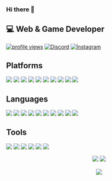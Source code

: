 ### Hi there 👋

## 💻 Web & Game Developer
 
 <a href="https://github.com/1nonly-ila" target="_blank"><img align="center" alt="profile views" src="https://komarev.com/ghpvc/?username=1nonly-ila&style=flat-square=white" /></a> <a href="https://discord.com/users/460920273064165407" target="_blank"><img align="center" alt="Discord" src="https://img.shields.io/badge/-Discord-5865F2?style=flat-square&logo=discord&logoColor=white" /></a> <a href="https://www.instagram.com/mustafa.demirtra/" target="_blank"><img align="center" alt="İnstagram" src="https://img.shields.io/badge/-%C4%B0nstagram-FFFFFF?style=flat-square&logo=instagram&logoColor=black" /></a>

<div class="platforms">
      <h2>Platforms</h2>
      <img src="https://img.shields.io/static/v1?style=flat-square&message=Arch+Linux&color=1793D1&logo=Arch+Linux&logoColor=FFF&label=" />
      <img src="https://img.shields.io/static/v1?style=flat-square&message=Artix+Linux&color=10A0CC&logo=Artix+Linux&logoColor=FFF&label=" />
      <img src="https://img.shields.io/static/v1?style=flat-square&message=KDE+Plasma&color=1D99F3&logo=KDE&logoColor=FFF&label=" />
      <img src="https://img.shields.io/static/v1?style=flat-square&message=Visual+Studio+Code&color=007ACC&logo=Visual+Studio+Code&logoColor=FFF&label=">
      <img src="https://img.shields.io/static/v1?style=flat-square&message=JetBrains&color=000000&logo=JetBrains&logoColor=FFF&label=">
      <img src="https://img.shields.io/static/v1?style=flat-square&message=Chrome&color=4285F4&logo=Google+Chrome&logoColor=FFF&label=" />
      <img src="https://img.shields.io/static/v1?style=flat-square&message=Git&color=F05032&logo=Git&logoColor=FFF&label=" />
      <img src="https://img.shields.io/static/v1?style=flat-square&message=GitHub&color=181717&logo=GitHub&logoColor=FFF&label=" />
      <img src="https://img.shields.io/static/v1?style=flat-square&message=Discord&color=5865F2&logo=Discord&logoColor=FFF&label=" />
      <img src="https://img.shields.io/static/v1?style=flat-square&message=Matrix&color=000000&logo=Matrix&logoColor=FFF&label=" />
</div>
<div class="languages">
      <h2>Languages</h2>
      <img src="https://img.shields.io/badge/-JavaScript-%23F7DF1C?style=flat-square&logo=javascript&logoColor=000000&labelColor=%23F7DF1C" />
      <img src="https://img.shields.io/badge/typescript%20-%23007ACC.svg?&style=flat-square&logo=typescript&logoColor=white">
      <img src="https://img.shields.io/badge/-Vue-384960?style=flat-square&logo=vue.js&logoColor=white" />
      <img src="https://img.shields.io/badge/-Nodejs-339933?style=flat-square&logo=Node.js&logoColor=ffffff" />
      <img src="https://img.shields.io/static/v1?style=flat-square&message=Bash&color=4EAA25&logo=GNU+Bash&logoColor=FFF&label=" />
      <img src="https://img.shields.io/static/v1?style=flat-square&message=Python&color=3776AB&logo=Python&logoColor=FFF&label=" />
      <img src="https://img.shields.io/badge/-HTML-%23E44D27?style=flat-square&logo=html5&logoColor=ffffff" />
      <img src="https://img.shields.io/static/v1?style=flat-square&message=Deno&color=000&logo=Deno&logoColor=FFF&label=" />
      <img src="https://img.shields.io/badge/-Sass-%23CC6699?style=flat-square&logo=sass&logoColor=ffffff" />
      <img src="https://img.shields.io/badge/-CSS-%231572B6?style=flat-square&logo=css3" />
</div>
<div class="tools">
      <h2>Tools</h2>
      <img src="https://img.shields.io/static/v1?style=flat-square&message=npm&color=CB3837&logo=npm&logoColor=FFF&label=" />
      <img src="https://img.shields.io/static/v1?style=flat-square&message=Yarn&color=2C8EBB&logo=Yarn&logoColor=FFF&label=">
      <img src="https://img.shields.io/static/v1?style=flat-square&message=pnpm&color=F69220&logo=pnpm&logoColor=FFF&label=" />
      <img src="https://img.shields.io/static/v1?style=flat-square&message=Prettier&color=F7B93E&logo=Prettier&logoColor=000&label=" />
      <img src="https://img.shields.io/static/v1?style=flat-square&message=ESLint&color=4B32C3&logo=ESLint&logoColor=FFF&label=" />
      <img src="https://img.shields.io/badge/MongoDB-%234ea94b.svg?&style=flat-square&logo=mongodb&logoColor=white" />
</div>
    
<p align="center">
    <img src="https://github-readme-stats.vercel.app/api?username=1nonly-ila&show_icons=true&hide_title=true&theme=dark&count_private=true&include_all_commits=true&hide_border=true" />
    <img src="https://github-readme-stats.vercel.app/api/top-langs/?username=1nonly-ila&layout=compact&theme=dark&count_private=true&include_all_commits=true&hide_border=true&langs_count=10" />
 <br><br>
    <img src="https://github-profile-trophy.vercel.app/?username=1nonly-ila&theme=nord&row=1" />
</p>
